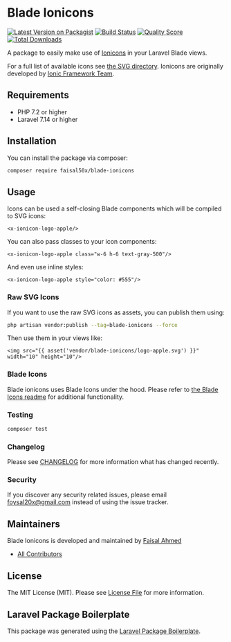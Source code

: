 # Blade Ionicons

[![Latest Version on Packagist](https://img.shields.io/packagist/v/faisal50x/blade-ionicons.svg?style=flat-square)](https://packagist.org/packages/faisal50x/blade-ionicons)
[![Build Status](https://img.shields.io/travis/faisal50x/blade-ionicons/master.svg?style=flat-square)](https://travis-ci.org/faisal50x/blade-ionicons)
[![Quality Score](https://img.shields.io/scrutinizer/g/faisal50x/blade-ionicons.svg?style=flat-square)](https://scrutinizer-ci.com/g/faisal50x/blade-ionicons)
[![Total Downloads](https://img.shields.io/packagist/dt/faisal50x/blade-ionicons.svg?style=flat-square)](https://packagist.org/packages/faisal50x/blade-ionicons)

A package to easily make use of [Ionicons](https://ionicons.com) in your Laravel Blade views.

For a full list of available icons see [the SVG directory](./resources/svg). Ionicons are originally developed by [Ionic Framework Team](https://ionicframework.com).

## Requirements

- PHP 7.2 or higher
- Laravel 7.14 or higher
## Installation

You can install the package via composer:

```bash
composer require faisal50x/blade-ionicons
```

## Usage
Icons can be used a self-closing Blade components which will be compiled to SVG icons:

```blade
<x-ionicon-logo-apple/>
```

You can also pass classes to your icon components:

```blade
<x-ionicon-logo-apple class="w-6 h-6 text-gray-500"/>
```

And even use inline styles:

```blade
<x-ionicon-logo-apple style="color: #555"/>
```

### Raw SVG Icons

If you want to use the raw SVG icons as assets, you can publish them using:

```bash
php artisan vendor:publish --tag=blade-ionicons --force
```

Then use them in your views like:

```blade
<img src="{{ asset('vendor/blade-ionicons/logo-apple.svg') }}" width="10" height="10"/>
```

### Blade Icons

Blade ionicons uses Blade Icons under the hood. Please refer to [the Blade Icons readme](https://github.com/blade-ui-kit/blade-icons) for additional functionality.

### Testing

``` bash
composer test
```

### Changelog

Please see [CHANGELOG](CHANGELOG.md) for more information what has changed recently.

### Security

If you discover any security related issues, please email foysal20x@gmail.com instead of using the issue tracker.

## Maintainers
Blade Ionicons is developed and maintained by [Faisal Ahmed](https://linkedin.com/in/Faisal50x)

- [All Contributors](../../contributors)

## License

The MIT License (MIT). Please see [License File](LICENSE.md) for more information.

## Laravel Package Boilerplate

This package was generated using the [Laravel Package Boilerplate](https://laravelpackageboilerplate.com).
